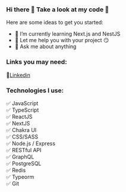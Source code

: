 ### Hi there 👋 Take a look at my code :mag_right:

Here are some ideas to get you started:

- 🌱 I’m currently learning Next.js and NestJS
- :wrench: Let me help you with your project :smirk:
- 💬 Ask me about anything

### Links you may need:
:link:<a href="https://www.linkedin.com/in/michal-warchol/">Linkedin</a></br>

### Technologies I use:

:white_check_mark: JavaScript</br>
:white_check_mark: TypeScript</br>
:white_check_mark: ReactJS</br>
:white_check_mark: NextJS</br>
:white_check_mark: Chakra UI</br>
:white_check_mark: CSS/SASS</br>
:white_check_mark: Node.js / Express</br>
:white_check_mark: RESTful API</br>
:white_check_mark: GraphQL</br>
:white_check_mark: PostgreSQL</br>
:white_check_mark: Redis</br>
:white_check_mark: Typeorm</br>
:white_check_mark: Git</br>
